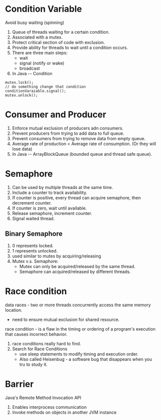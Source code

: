 # Condition Variable
Avoid busy waiting (spinning)

1. Queue of threads waiting for a certain condition.
2. Associated with a mutex.
3. Protect critical section of code with exclusion.
4. Provide ability for threads to wait until a condition occurs.
5. There are three main steps:
   * wait
   * signal (notify or wake)
   * broadcast
6. In Java -- Condition
```
mutex.lock();
// do something change that condition
conditionVaraiable.signal();
mutex.unlock();
```

# Consumer and Producer

1. Enforce mutual exclusion of producers adn consumers.
2. Prevent producers from trying to add data to full queue.
3. Prevent consumers from trying to remove data from empty queue.
4. Average rate of production < Average rate of consumption. (Or they will lose data)
5. In Java -- ArrayBlockQueue<E> (bounded queue and thread safe queue).

# Semaphore

1. Can be used by multiple threads at the same time.
2. Include a counter to track availability.
3. If counter is positive, every thread can acquire semaphore, then decrement counter.
4. If counter is zero, wait until available.
5. Release semaphore, increment counter.
6. Signal waited thread.

## Binary Semaphore

1. 0 represents locked.
2. 1 represents unlocked.
3. used similar to mutes by acquiring/releasing
4. Mutex v.s. Semaphore:
   * Mutex can only be acquired/released by the same thread.
   * Semaphore can acquired/released by different threads.

# Race condition

data races - two or more threads concurrently access the same memory location.
   * need to ensure mutual exclusion for shared resource.

race condition - is a flaw in the timing or ordering of a program's execution that causes incorrect behavior.

1. race conditions really hard to find.
2. Search for Race Conditions
   * use sleep statements to modify timing and execution order.
   * Also called Heisenbug - a software bug that disappears when you tru to study it.

# Barrier





Java's Remote Method Invocation API
1. Enables interprocess communication
2. Invoke methods on objects in another JVM instance